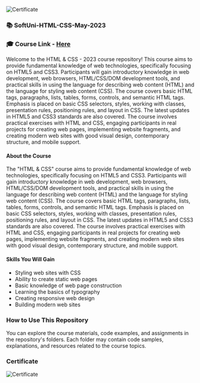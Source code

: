 <img src="https://i.imgur.com/pceIAgN.png" alt="Certificate"/> 
 
### 📚 SoftUni-HTML-CSS-May-2023

### 🎓 Course Link - [Here](https://softuni.bg/trainings/4114/html-and-css-may-2023)

Welcome to the HTML & CSS - 2023 course repository! This course aims to provide fundamental knowledge of web technologies, specifically focusing on HTML5 and CSS3. Participants will gain introductory knowledge in web development, web browsers, HTML/CSS/DOM development tools, and practical skills in using the language for describing web content (HTML) and the language for styling web content (CSS). The course covers basic HTML tags, paragraphs, lists, tables, forms, controls, and semantic HTML tags. Emphasis is placed on basic CSS selectors, styles, working with classes, presentation rules, positioning rules, and layout in CSS. The latest updates in HTML5 and CSS3 standards are also covered. The course involves practical exercises with HTML and CSS, engaging participants in real projects for creating web pages, implementing website fragments, and creating modern web sites with good visual design, contemporary structure, and mobile support.

#### About the Course

The "HTML & CSS" course aims to provide fundamental knowledge of web technologies, specifically focusing on HTML5 and CSS3. Participants will gain introductory knowledge in web development, web browsers, HTML/CSS/DOM development tools, and practical skills in using the language for describing web content (HTML) and the language for styling web content (CSS). The course covers basic HTML tags, paragraphs, lists, tables, forms, controls, and semantic HTML tags. Emphasis is placed on basic CSS selectors, styles, working with classes, presentation rules, positioning rules, and layout in CSS. The latest updates in HTML5 and CSS3 standards are also covered. The course involves practical exercises with HTML and CSS, engaging participants in real projects for creating web pages, implementing website fragments, and creating modern web sites with good visual design, contemporary structure, and mobile support.

#### Skills You Will Gain

- Styling web sites with CSS
- Ability to create static web pages
- Basic knowledge of web page construction
- Learning the basics of typography
- Creating responsive web design
- Building modern web sites

### How to Use This Repository

You can explore the course materials, code examples, and assignments in the repository's folders. Each folder may contain code samples, explanations, and resources related to the course topics.

### Certificate

![Certificate](https://i.imgur.com/pceIAgN.png)
